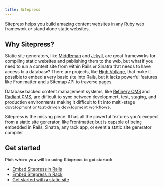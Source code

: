 ```yaml
---
title: Sitepress
---
```


Sitepress helps you build amazing content websites in any Ruby web framework *or* stand alone static websites.

## Why Sitepress?

Static site generators, like [Middleman](https://middlemanapp.com) and [Jekyll](https://jekyllrb.com), are great frameworks for compiling static websites and publishing them to the web, but what if you need to run a content site from within Rails or Sinatra that needs to have access to a database? There are projects, like [High Voltage](https://github.com/thoughtbot/high_voltage), that make it possible to embed a very basic site into Rails, but it lacks powerful features like Frontmatter and a Sitemap API to traverse pages.

Database backed content management systems, like [Refinery CMS](http://www.refinerycms.com) and [Radiant CMS](http://radiantcms.org), are difficult to sync between development, test, staging, and production environments making it difficult to fit into multi-stage development or test-driven development workflows.

Sitepress is the missing piece. It has all the powerful features you'd exepect from a static site generator, like Frontmatter, but is capable of being embedded in Rails, Sinatra, any rack app, or event a static site generator compiler.

## Get started

Pick where you will be using Sitepress to get started:

* [Embed Sitepress in Rails](/getting-started/rails.html)
* [Embed Sitepress in Rack](/getting-started/rack.html)
* [Get started with a static site](/getting-started/static.html)
